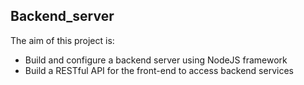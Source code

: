 ##  Backend_server 


The aim of this project is: 

- Build and configure a backend server using NodeJS framework
- Build a RESTful API for the front-end to access backend services

